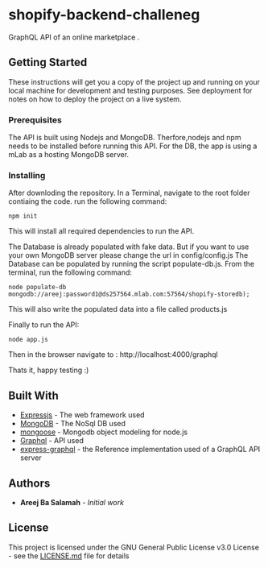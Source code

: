 # shopify-backend-challeneg
GraphQL API of an online marketplace .


## Getting Started

These instructions will get you a copy of the project up and running on your local machine for development and testing purposes. See deployment for notes on how to deploy the project on a live system.

### Prerequisites

The API is built using Nodejs and MongoDB. Therfore,nodejs and npm needs to be installed before running this API. For the DB, the app is using a mLab as a hosting MongoDB server. 

### Installing 

After downloding the repository. In a Terminal, navigate to the root folder contiaing the code.
run the following command:

```
npm init
```
This will install all required dependencies to run the API.

The Database is already populated with fake data. But if you want to use your own MongoDB server please change the url in config/config.js
The Database can be populated by running the script populate-db.js.
From the terminal, run the following command:

```
node populate-db mongodb://areej:password1@ds257564.mlab.com:57564/shopify-storedb);
```
This will also write the populated data into a file called products.js

Finally to run the API:
```
node app.js
```
Then in the browser navigate to : http://localhost:4000/graphql

Thats it, happy testing :)

## Built With

* [Expressjs](https://expressjs.com/) - The web framework used
* [MongoDB](https://www.mongodb.com/) - The NoSql DB used
* [mongoose](https://mongoosejs.com/docs/guide.html) - Mongodb object modeling for node.js
* [Graphql](https://graphql.org/) - API used
* [express-graphql](https://graphql.org/graphql-js/running-an-express-graphql-server/) - the Reference implementation used of a GraphQL API server


## Authors

* **Areej Ba Salamah** - *Initial work* 

## License

This project is licensed under the GNU General Public License v3.0 License - see the [LICENSE.md](LICENSE.md) file for details

